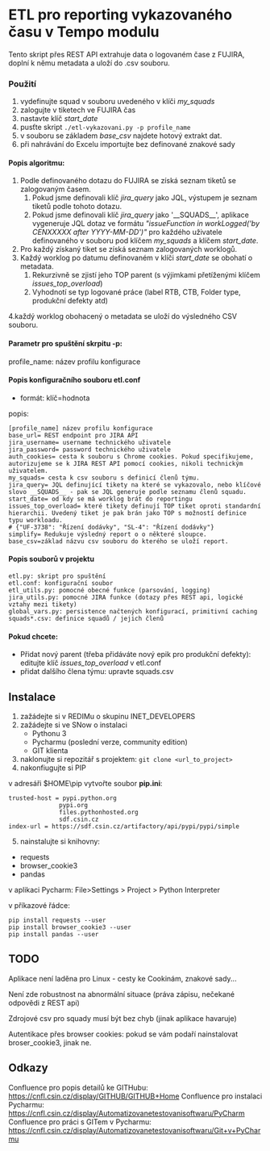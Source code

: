 # ETL pro reporting vykazovaného času v Tempo modulu
Tento skript přes REST API extrahuje data o logovaném čase z FUJIRA, doplní k němu metadata a uloží do .csv souboru.


### Použití
1. vydefinujte squad v souboru uvedeného v klíči _my_squads_
2. zalogujte v tiketech ve FUJIRA čas
3. nastavte klíč _start_date_
4. pusťte skript 
```./etl-vykazovani.py -p profile_name```
5. v souboru se základem _base_csv_ najdete hotový extrakt dat.
6. při nahrávání do Excelu importujte bez definované znakové sady

#### Popis algoritmu:
1. Podle definovaného dotazu do FUJIRA se získá seznam tiketů se zalogovaným časem.
   1. Pokud jsme definovali klíč _jira_query_ jako JQL, výstupem je seznam tiketů podle tohoto dotazu. 
   2. Pokud jsme definovali klíč _jira_query_ jako '\_\_SQUADS\_\_', aplikace vygeneruje JQL dotaz ve formátu _"issueFunction in workLogged('by CENXXXXX after YYYY-MM-DD')"_ pro každého uživatele definovaného v souboru pod klíčem _my_squads_ a klíčem _start_date_.
2. Pro každý získaný tiket se získá seznam zalogovaných worklogů.
3. Každý worklog po datumu definovaném v klíči _start_date_ se obohatí o metadata.
    1. Rekurzivně se zjistí jeho TOP parent (s výjimkami přetíženými klíčem _issues_top_overload_)
    2. Vyhodnotí se typ logované práce (label RTB, CTB, Folder type, produkční defekty atd)

4.každý worklog obohacený o metadata se uloží do výsledného CSV souboru.

#### Parametr pro spuštění skrpitu -p:
profile_name: název profilu konfigurace

#### Popis konfiguračního souboru etl.conf
- formát: klíč=hodnota

popis:
```
[profile_name] název profilu konfigurace
base_url= REST endpoint pro JIRA API
jira_username= username technického uživatele
jira_password= password technického uživatele
auth_cookies= cesta k souboru s Chrome cookies. Pokud specifikujeme, autorizujeme se k JIRA REST API pomocí cookies, nikoli technickým uživatelem.
my_squads= cesta k csv souboru s definicí členů týmu.
jira_query= JQL definující tikety na které se vykazovalo, nebo klíčové slovo __SQUADS__ - pak se JQL generuje podle seznamu členů squadu.
start_date= od kdy se má worklog brát do reportingu
issues_top_overload= které tikety definují TOP tiket oproti standardní hierarchii. Uvedený tiket je pak brán jako TOP s možností definice typu workloadu.
# {"UF-3738": "Řízení dodávky", "SL-4": "Řízení dodávky"}
simplify= Redukuje výsledný report o o některé sloupce. 
base_csv=základ názvu csv souboru do kterého se uloží report.
```

#### Popis souborů v projektu
```
etl.py: skript pro spuštění
etl.conf: konfigurační soubor
etl_utils.py: pomocné obecné funkce (parsování, logging)
jira_utils.py: pomocné JIRA funkce (dotazy přes REST api, logické vztahy mezi tikety)
global_vars.py: persistence načtených konfigurací, primitivní caching
squads*.csv: definice squadů / jejich členů
```


#### Pokud chcete:
- Přidat nový parent (třeba přidáváte nový epik pro produkční defekty): editujte klíč *issues_top_overload* v etl.conf
- přidat dalšího člena týmu: upravte squads.csv



## Instalace
1. zažádejte si v REDIMu o skupinu INET_DEVELOPERS
2. zažádejte si ve SNow o instalaci
   -  Pythonu 3
   - Pycharmu (poslední verze, community edition)
   - GIT klienta   
3. naklonujte si repozitář s projektem:
```git clone <url_to_project>```
4. nakonfiugujte si PIP

v adresáři $HOME\pip vytvořte soubor **pip.ini**:
```global]
trusted-host = pypi.python.org
              pypi.org
              files.pythonhosted.org
              sdf.csin.cz
index-url = https://sdf.csin.cz/artifactory/api/pypi/pypi/simple
```
5. nainstalujte si knihovny:
- requests
- browser_cookie3
- pandas

v aplikaci Pycharm: File>Settings > Project > Python Interpreter

v příkazové řádce:
```
pip install requests --user
pip install browser_cookie3 --user
pip install pandas --user
```


## TODO
Aplikace není laděna pro Linux - cesty ke Cookinám, znakové sady...

Není zde robustnost na abnormální situace (práva zápisu, nečekané odpovědi z REST api)

Zdrojové csv pro squady musí být bez chyb (jinak aplikace havaruje)

Autentikace přes browser cookies: pokud se vám podaří nainstalovat broser_cookie3, jinak ne.


## Odkazy
Confluence pro popis detailů ke GITHubu: https://cnfl.csin.cz/display/GITHUB/GITHUB+Home
Confluence pro instalaci Pycharmu: https://cnfl.csin.cz/display/Automatizovanetestovanisoftwaru/PyCharm
Confluence pro práci s GITem v Pycharmu: https://cnfl.csin.cz/display/Automatizovanetestovanisoftwaru/Git+v+PyCharmu

